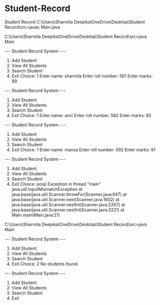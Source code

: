 # Student-Record
Student Record
C:\Users\Sharmila Deepika\OneDrive\Desktop\Student Record\src>javac Main.java

C:\Users\Sharmila Deepika\OneDrive\Desktop\Student Record\src>java Main

--- Student Record System ---
1. Add Student
2. View All Students
3. Search Student
4. Exit
Choice: 1
Enter name: sharmila
Enter roll number: 561
Enter marks: 89

--- Student Record System ---
1. Add Student
2. View All Students
3. Search Student
4. Exit
Choice: 1
Enter name: anvi
Enter roll number: 582
Enter marks: 92

--- Student Record System ---
1. Add Student
2. View All Students
3. Search Student
4. Exit
Choice: 1
Enter name: mansa
Enter roll number: 592
Enter marks: 91

--- Student Record System ---
1. Add Student
2. View All Students
3. Search Student
4. Exit
Choice: pooji
Exception in thread "main" java.util.InputMismatchException
        at java.base/java.util.Scanner.throwFor(Scanner.java:947)
        at java.base/java.util.Scanner.next(Scanner.java:1602)
        at java.base/java.util.Scanner.nextInt(Scanner.java:2267)
        at java.base/java.util.Scanner.nextInt(Scanner.java:2221)
        at Main.main(Main.java:21)

C:\Users\Sharmila Deepika\OneDrive\Desktop\Student Record\src>java Main

--- Student Record System ---
1. Add Student
2. View All Students
3. Search Student
4. Exit
Choice: 2
No students found.

--- Student Record System ---
1. Add Student
2. View All Students
3. Search Student
4. Exit
